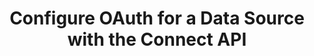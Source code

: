 ---
# -------------------------- #
#          PAGE INFO         #
# -------------------------- #

title: Configure OAuth for a Data Source with the Connect API
permalink: /developers/stitch-connect/guides/configure-oauth-for-a-source-with-stitch-connect
summary: "Configure OAuth for a data source using your own OAuth client credentials and the Connect API."

product-type: "connect"
content-type: "guide"
content-id: "configure-oauth-source"
topics: "sources, connect api"

key: "configure-oauth-source-connect-api"

layout: tutorial


# -------------------------- #
#      GUIDE PAGE INFO       #
# -------------------------- #

## This is used only on the /stitch-connect/guides page.
doc-type: "tutorial"
icon: lock
order: 4

description: "Configure OAuth for a data source using your own OAuth credentials and the Connect API."


# -------------------------- #
#   RELATED SIDEBAR LINKS    #
# -------------------------- #

related:
  - title: "Destination and source API availability"
    link: "{{ link.connect.guides.connection-reference | prepend: site.baseurl }}"

  - title: ""
    link: ""

  - title: "Connect API reference"
    link: "{{ link.connect.api | prepend: site.baseurl }}"

# -------------------------- #
#         GUIDE INTRO        #
# -------------------------- #

intro-sections:
  - content: |
      {% include misc/data-files.html %}

      {{ page.summary }} Configuring OAuth yourself is required only if you want to use your own OAuth client credentials. Otherwise, Stitch will use its own credentials to perform the OAuth handshake.

      You can configure OAuth for any source with an `oauth` connection step. 


# -------------------------- #
#     GUIDE REQUIREMENTS     #
# -------------------------- #

requirements:
  - item: |
      **Access to Stitch Connect and valid Connect API credentials.** Connect access is a Stitch Enterprise feature. Refer to the [Connect API reference]({{ link.connect.api | flatify | prepend: site.baseurl }}#authentication) for more info on obtaining API credentials.

  - item: |
      **Access to a source with an `oauth` connection step**. This guide will use a [Facebook Ads SaaS source]({{ site.data.connect.api.section | flatify | prepend: site.baseurl | append: site.data.connect.data-structures.source-form-properties.section |  append: "-facebook-ads-object" }}) as an example, but any source type with an `oauth` connection step will work.

      To determine if a source has an `oauth` connection step, [retrieve its Report Card]({{ link.connect.api | prepend: site.baseurl | append: site.data.connect.core-objects.source-types.get.anchor | flatify }}).


# -------------------------- #
#       TUTORIAL STEPS       #
# -------------------------- #

steps:
  - title: "Create and configure the source"
    anchor: "configure-the-source"
    endpoint: "POST {{ site.data.connect.core-objects.sources.create.name | flatify }}"
    content: |
      {% assign api = site.data.connect.api %}
      {% assign right-bracket = "}" %}
      {% assign source-id = "122635" %}

      Create and configure a source. Refer to steps 1-3 of the [Create and configure a source using the Connect API guide]({{ link.connect.guides.create-configure-a-source | flatify | prepend: site.baseurl }}) for instructions.

      **Note**: OAuth properties may be provided in the same request that creates the source, or in a subsequent request to update the source, which is the approach this guide takes.

  - title: "Get the source's OAuth properties"
    anchor: "get-source-oauth-properties"
    content: |
      {% include developers/api-tutorial-step-table.html item=step item-list=step.substeps %}

    substeps:
      - title: "Get the source's report card"
        anchor: "get-source-report-card"
        endpoint: "GET {{ site.data.connect.core-objects.source-types.get.name | flatify }}"
        content: |
          {% assign example-url = site.data.connect.core-objects.source-types.get.name %}

          The OAuth properties that a source uses are found in the `oauth` step of the source’s report card. Like the `form` step, these properties will vary from source to source.

          To retrieve the source's OAuth properties, make a request to [{{ substep.endpoint | flatify }}]({{ link.connect.api | append: site.data.connect.core-objects.source-types.get.anchor | prepend: site.baseurl }}), replacing `{source_type}` with the type of the source:
          
          {% assign request-url = example-url | flatify | replace: "{source_type","platform.facebook" | remove: right-bracket | strip_newlines %}

          {% assign description = substep.endpoint %}

          {% include developers/api-request-examples.html code-description=description header=site.data.connect.request-headers.get.without-body request-url=request-url %}

          The response will be a [Report card object]({{ link.connect.api | append: site.data.connect.data-structures.report-cards.source.section | prepend: site.baseurl }}) corresponding to the `source_type`. Locate the OAuth connection step (`steps.oauth`) property object:

          {% capture code %}
          {
            "type": "platform.facebook",
            "current_step": 1,
            "current_step_type": "form",
            "steps": [
              {
                "type": "form",
                "properties": [
                  {
                    "name": "aggregate_level",
                    "is_required": false,
                    "is_credential": false,
                    "system_provided": false,
                    "property_type": "user_provided",
                    "json_schema": null,
                    "provided": false,
                    "tap_mutable": false
                  },
                  {
                    "name": "anchor_time",
                    "is_required": false,
                    "is_credential": false,
                    "system_provided": false,
                    "property_type": "user_provided",
                    "json_schema": {
                      "type": "string",
                      "format": "date-time"
                    },
                    "provided": false,
                    "tap_mutable": false
                  },
                  {
                    "name": "attribution_window",
                    "is_required": false,
                    "is_credential": false,
                    "system_provided": false,
                    "property_type": "user_provided",
                    "json_schema": null,
                    "provided": false,
                    "tap_mutable": false
                  },
                  {
                    "name": "cron_expression",
                    "is_required": false,
                    "is_credential": false,
                    "system_provided": false,
                    "property_type": "user_provided",
                    "json_schema": null,
                    "provided": false,
                    "tap_mutable": false
                  },
                  {
                    "name": "frequency_in_minutes",
                    "is_required": false,
                    "is_credential": false,
                    "system_provided": false,
                    "property_type": "user_provided",
                    "json_schema": {
                      "type": "string",
                      "pattern": "^1$|^30$|^60$|^360$|^720$|^1440$"
                    },
                    "provided": false,
                    "tap_mutable": false
                  },
                  {
                    "name": "image_version",
                    "is_required": true,
                    "is_credential": false,
                    "system_provided": true,
                    "property_type": "read_only",
                    "json_schema": null,
                    "provided": false,
                    "tap_mutable": false
                  },
                  {
                    "name": "include_deleted",
                    "is_required": false,
                    "is_credential": false,
                    "system_provided": false,
                    "property_type": "user_provided",
                    "json_schema": {
                      "type": "string",
                      "pattern": "^(true|false)$"
                    },
                    "provided": false,
                    "tap_mutable": false
                  },
                  {
                    "name": "insights_buffer_days",
                    "is_required": false,
                    "is_credential": false,
                    "system_provided": false,
                    "property_type": "user_provided",
                    "json_schema": null,
                    "provided": false,
                    "tap_mutable": false
                  },
                  {
                    "name": "start_date",
                    "is_required": true,
                    "is_credential": false,
                    "system_provided": false,
                    "property_type": "user_provided",
                    "json_schema": {
                      "type": "string",
                      "pattern": "^\\d{4}-\\d{2}-\\d{2}T00:00:00Z$"
                    },
                    "provided": false,
                    "tap_mutable": false
                  }
                ]
              },
              {
                "type": "oauth",      // OAuth connection step property
                "properties": [
                  {
                    "name": "access_token",
                    "is_required": true,
                    "is_credential": true,
                    "system_provided": true,
                    "property_type": "system_provided_by_default",
                    "json_schema": {
                      "type": "string"
                    },
                    "provided": false,
                    "tap_mutable": false
                  },
                  {
                    "name": "account_id",
                    "is_required": true,
                    "is_credential": false,
                    "system_provided": false,
                    "property_type": "user_provided",
                    "json_schema": {
                      "type": "string"
                    },
                    "provided": false,
                    "tap_mutable": false
                  }
                ]
              },
              {
                "type": "discover_schema",
                "properties": []
              },
              {
                "type": "field_selection",
                "properties": []
              },
              {
                "type": "fully_configured",
                "properties": []
              }
            ],
            "details": {
              "pricing_tier": "standard",
              "pipeline_state": "released",
              "default_start_date": "-1 year",
              "default_scheduling_interval": 30,
              "protocol": "platform.facebook",
              "access": true
            }
          }
          {% endcapture %}

          {% assign description = "Response for " | append: substep.endpoint %}

          {% include layout/code-snippet.html code-description=description language="json" code=code %}

          For `platform.facebook` sources, the properties required for OAuth are `access_token` and `account_id`.

      - title: "Understand OAuth property metadata"
        anchor: "understand-oauth-property-metadata"
        content: |
          Next, we'll touch on the properties an OAuth connection step property contains. You'll use this data to determine what information you need to provide to successfully configure OAuth for the source.

          For OAuth properties, we'll look at the following metadata:

          {% assign details-object = site.developer-files | where:"key","properties-object" | first %}
          {% assign details-attributes = details-object.object-attributes | sort_natural:"name" %}

          <table class="attribute-list table-hover">
          {% for attribute in details-attributes %}
          {% if attribute.oauth-description %}
          <tr>
          <td align="right" width="20%; fixed">
          <strong>{{ attribute.name }}</strong><br>
          {{ attribute.type | upcase }}
          </td>
          <td>
          {{ attribute.oauth-description | flatify | markdownify }}
          </td>
          </tr>
          {% endif %}
          {% endfor %}
          </table>

          If a property has an `is_required: true` value, it must be provided to successfully configure OAuth for the source.

          Additionally, consider the property's `property_type` value. To configure OAuth using your own OAuth client credentials, you'll need to provide values for properties where `property_type` is either `user_provided` or `system_provided_by_default`. If you don't provide a value for properties where `property_type: system_provided_by_default`, Stitch will use its own OAuth client credentials to perform the OAuth handshake. 

          Consider the OAuth properties for `platform.facebook`:

          {% capture code %}
          {
            "type": "oauth",
            "properties": [
              {
                "name": "access_token",
                "is_required": true,
                "is_credential": true,
                "system_provided": true,
                "property_type": "system_provided_by_default",
                "json_schema": {
                  "type": "string"
                },
                "provided": false,
                "tap_mutable": false
              },
              {
                "name": "account_id",
                "is_required": true,
                "is_credential": false,
                "system_provided": false,
                "property_type": "user_provided",
                "json_schema": {
                  "type": "string"
                },
                "provided": false,
                "tap_mutable": false
              }
            ]
          }
          {% endcapture %}

          {% include layout/code-snippet.html code-description="OAuth properties for platform.facebook" language="json" code=code %}

          As `access_token` and `account_id` both have an `is_required: true` value, we'll need to provide values to configure OAuth.

  - title: "Perform an OAuth handshake with the source"
    anchor: "perform-oauth-handshake-with-source"
    content: |
      Now that you know what information you need to provide to the Connect API to configure OAuth, you can perform an OAuth handshake with the source.

      How you do this is up to you, as implementing an OAuth flow is outside the scope of this guide. We recommend referring to the source's OAuth documentation, which is included in every source's [connection property reference]({{ link.connect.api | append: site.data.connect.data-structures.source-form-properties.section | prepend: site.baseurl }}) (if available), for help.

  - title: "Update the source with the OAuth properties"
    anchor: "update-source-with-oauth-properties"
    endpoint: "PUT {{ site.data.connect.core-objects.sources.update.name | flatify }}"
    content: |
      {% include note.html type="single-line" content="**Note**: OAuth properties may be provided in the same request that creates the source, or in a subsequent request to update the source, which is the approach this section uses." %}

      After the OAuth handshake is successfully performed, you can provide the Connect API with the required OAuth properties.

      Make a request to [{{ step.endpoint | flatify }}]({{ link.connect.api | append: site.data.connect.core-objects.sources.update.anchor | prepend: site.baseurl }}), replacing `{source_id}` with the ID of the source.

      The request body should contain a `properties` object with the required OAuth properties and their values:

      {% assign example-url = site.data.connect.core-objects.sources.update.name %}
      {% assign request-url = example-url | flatify | replace: "{source_id",source-id | remove: right-bracket | strip_newlines %}

      {% assign description = step.endpoint %}
      {% capture code %}'{
         "properties":{
            "access_token":"<FACEBOOK_ACCESS_TOKEN>",
            "account_id":"<FACEBOOK_ADS_ACCOUNT_ID>"
         }
      }'
      {% endcapture %}

      {% include developers/api-request-examples.html code-description=description header=site.data.connect.request-headers.put.with-body request-url=request-url code=code %}

      The response will be a [Source object]({{ link.connect.api | append: site.data.connect.core-objects.sources.object | flatify | prepend: site.baseurl }}). If provided, OAuth properties with an `is_credential: false` value will be included in the `properties` object. You can also check the OAuth property's `provided` value in the OAuth connection step (`steps.oauth`) property object:

      {% capture code %}
      {
        "properties": {
          "attribution_window": "7",
          "account_id": "<FACEBOOK_ADS_ACCOUNT_ID>",      // non-credential OAuth property
          "frequency_in_minutes": "60",
          "image_version": "1.latest",
          "start_date": "2018-01-01T00:00:00Z"
        },
        "updated_at": "2020-06-09T18:39:12Z",
        "schedule": null,
        "name": "facebook_ads",
        "type": "platform.facebook",
        "deleted_at": null,
        "system_paused_at": null,
        "stitch_client_id": 116078,
        "paused_at": null,
        "id": {{ source-id }},
        "display_name": "Facebook Ads",
        "created_at": "2020-06-09T18:37:49Z",
        "report_card": {
          "type": "platform.facebook",
          "current_step": 4,
          "current_step_type": "field_selection",
          "steps": [
            {
              "type": "form",
              "properties": [
                {
                  "name": "aggregate_level",
                  "is_required": false,
                  "is_credential": false,
                  "system_provided": false,
                  "property_type": "user_provided",
                  "json_schema": null,
                  "provided": false,
                  "tap_mutable": false
                },
                {
                  "name": "anchor_time",
                  "is_required": false,
                  "is_credential": false,
                  "system_provided": false,
                  "property_type": "user_provided",
                  "json_schema": {
                    "type": "string",
                    "format": "date-time"
                  },
                  "provided": false,
                  "tap_mutable": false
                },
                {
                  "name": "attribution_window",
                  "is_required": false,
                  "is_credential": false,
                  "system_provided": false,
                  "property_type": "user_provided",
                  "json_schema": null,
                  "provided": true,
                  "tap_mutable": false
                },
                {
                  "name": "cron_expression",
                  "is_required": false,
                  "is_credential": false,
                  "system_provided": false,
                  "property_type": "user_provided",
                  "json_schema": null,
                  "provided": false,
                  "tap_mutable": false
                },
                {
                  "name": "frequency_in_minutes",
                  "is_required": false,
                  "is_credential": false,
                  "system_provided": false,
                  "property_type": "user_provided",
                  "json_schema": {
                    "type": "string",
                    "pattern": "^1$|^30$|^60$|^360$|^720$|^1440$"
                  },
                  "provided": true,
                  "tap_mutable": false
                },
                {
                  "name": "image_version",
                  "is_required": true,
                  "is_credential": false,
                  "system_provided": true,
                  "property_type": "read_only",
                  "json_schema": null,
                  "provided": true,
                  "tap_mutable": false
                },
                {
                  "name": "include_deleted",
                  "is_required": false,
                  "is_credential": false,
                  "system_provided": false,
                  "property_type": "user_provided",
                  "json_schema": {
                    "type": "string",
                    "pattern": "^(true|false)$"
                  },
                  "provided": false,
                  "tap_mutable": false
                },
                {
                  "name": "insights_buffer_days",
                  "is_required": false,
                  "is_credential": false,
                  "system_provided": false,
                  "property_type": "user_provided",
                  "json_schema": null,
                  "provided": false,
                  "tap_mutable": false
                },
                {
                  "name": "start_date",
                  "is_required": true,
                  "is_credential": false,
                  "system_provided": false,
                  "property_type": "user_provided",
                  "json_schema": {
                    "type": "string",
                    "pattern": "^\\d{4}-\\d{2}-\\d{2}T00:00:00Z$"
                  },
                  "provided": true,
                  "tap_mutable": false
                }
              ]
            },
            {
              "type": "oauth",
              "properties": [
                {
                  "name": "access_token",
                  "is_required": true,
                  "is_credential": true,
                  "system_provided": true,
                  "property_type": "system_provided_by_default",
                  "json_schema": {
                    "type": "string"
                  },
                  "provided": true,           // property has been provided
                  "tap_mutable": false
                },
                {
                  "name": "account_id",
                  "is_required": true,
                  "is_credential": false,
                  "system_provided": false,
                  "property_type": "user_provided",
                  "json_schema": {
                    "type": "string"
                  },
                  "provided": true,           // property has been provided
                  "tap_mutable": false
                }
              ]
            },
            {
              "type": "discover_schema",
              "properties": []
            },
            {
              "type": "field_selection",
              "properties": []
            },
            {
              "type": "fully_configured",
              "properties": []
            }
          ]
        }
      }
      {% endcapture %}

      {% assign description = "Response for " | append: step.endpoint %}

      {% include layout/code-snippet.html code-description=description language="json" code=code %}

      If all form and OAuth connection properties have been provided, the source will advance to the next step in the configuration process. This will typically be `field_selection` or `fully_configured`.
      

# -------------------------- #
#        NEXT STEPS          #
# -------------------------- #

next-steps: |
  Congratulations on configuring OAuth for a source!
  
---